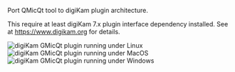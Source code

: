 Port QMicQt tool to digiKam plugin architecture.

This require at least digiKam 7.x plugin interface dependency installed. See at https://www.digikam.org for details.

![digiKam GMicQt plugin running under Linux](https://i.imgur.com/8iji6Bo.png)
![digiKam GMicQt plugin running under MacOS](https://i.imgur.com/1BHAMUb.png)
![digiKam GMicQt plugin running under Windows](https://i.imgur.com/b8svSTh.png)
